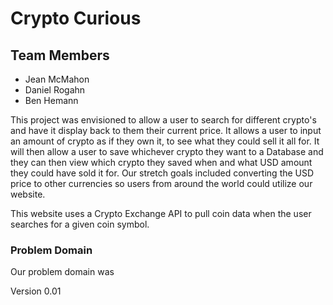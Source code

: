 # Crypto Curious
## Team Members
- Jean McMahon
- Daniel Rogahn
- Ben Hemann

This project was envisioned to allow a user to search for different crypto's and have it display back to them their current price. It allows a user to input an amount of crypto as if they own it, to see what they could sell it all for. It will then allow a user to save whichever crypto they want to a Database and they can then view which crypto they saved when and what USD amount they could have sold it for. 
Our stretch goals included converting the USD price to other currencies so users from around the world could utilize our website. 

This website uses a Crypto Exchange API to pull coin data when the user searches for a given coin symbol. 

### Problem Domain
Our problem domain was 







Version 0.01

